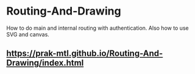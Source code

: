 # Routing-And-Drawing
How to do main and internal routing with authentication. Also how to use SVG and canvas.


## https://prak-mtl.github.io/Routing-And-Drawing/index.html